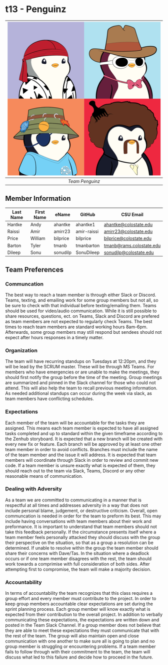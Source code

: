 # t13 - Penguinz

| ![Team Photo](team/images/team.png "Team Penguinz") | 
|:--:| 
| *Team Penguinz* |

## Member Information

| Last Name   | First Name  |    eName    |   GitHub     |      CSU Email           |
| ----------- | ----------- | ----------- | ------------ | ------------------------ | 
|   Hantke    |  Andy       | ahantke     | ahantke1     | ahantke@colostate.edu    |
|   Raissi    |  Amir       | amirr23     | amir-raissi  | amirr23@colostate.edu    |
|   Price     |  William    | bilprice    | bilprice     | bilprice@colostate.edu   |
|   Barton    |  Tyler      | tmanb       | tmanbarton   | tmanb@rams.colostate.edu |
|   Dileep    |  Sonu       | sonudilp    | SonuDileep   | sonudilp@colostate.edu   |


## Team Preferences

### Communcation
The best way to reach a team member is through either Slack or Discord. Teams, texting, and emailing work for some group members but not all, so be sure to check with that individual before texting/emailing them. Teams should be used for video/audio communication. While it is still possible to share resources, questions, ect. on Teams, Slack and Discord are prefered as team members are not expected to regularly check Teams. The best times to reach team members are standard working hours 8am-6pm. Afterwards, some group members may still respond but sendees should not expect after hours responses in a timely matter.

### Organization
The team will have recurring standups on Tuesdays at 12:20pm, and they will be lead by the SCRUM master. These will be through MS Teams. For members who have emergencies or are unable to make the meetings, they should first notify the group before the time of the meeting. Group meetings are summarized and pinned in the Slack channel for those who could not attend. This will also help the team to recall previous meeting information. As needed additional standups can occur during the week via slack, as team members have conflicting schedules.

### Expectations
Each member of the team will be accountable for the tasks they are assigned. This means each team member is expected to have all assigned tasks completed and up to standard within the given timeframe according to the Zenhub storyboard. It is expected that a new branch will be created with every new fix or feature. Each branch will be approved by at least one other team member in order to avoid conflicts. Branches must include the name of the team member and the issue it will address. It is expected that team members will coordinate through Slack in order to review and commit new code. If a team member is unsure exactly what is expected of them, they should reach out to the team via Slack, Teams, Discord or any other reasonable means of communication.

### Dealing with Adversity
As a team we are committed to communicating in a manner that is respectful at all times and addresses adversity in a way that does not include personal blame, judgement, or destructive criticism. Overall, open communcation is needed in order for the team to preform its best. This may include having conversations with team members about their work and preformance. It is important to understand that team members should not take this feedback personally. If the circumstance presents itself where a team member feels personally attacked they should discuss with the group their perspective on the situation, so that as a group a resolution can be determined. If unable to resolve within the group the team member should share their concerns with Dave/Tas. In the situation where a deadlock occurs or if one team member disagrees with the rest, the team should work towards a comprimise with full consideration of both sides. After attempting first to compromise, the team will make a majority decision. 

### Accountability
In terms of accountability the team recognizes that this class requires a group effort and every member must contribute to the project. In order to keep group members accountable clear expectations are set during the sprint planning process. Each group member will know exactly what is expected from their contribution to the overall project. In addition to verbally communicating these expectations, the expectations are written down and posted in the Team Slack Channel. If a group member does not believe that they are able to meet these expectations they must communicate that with the rest of the team. The group will also maintain open and close communication with one another to make sure all is going to plan and no group member is struggling or encountering problems. If a team member fails to follow through with their commitment to the team, the team will discuss what led to this failure and decide how to proceed in the future.
